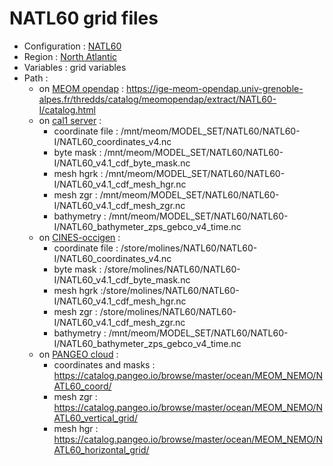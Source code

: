 # NATL60 grid files

 - Configuration : [NATL60](../simulations/natl60.md)
 - Region : [North Atlantic](../regions/NATL.md)
 - Variables : grid variables
 - Path : 
   - on [MEOM opendap](../platforms/opendap.d) : https://ige-meom-opendap.univ-grenoble-alpes.fr/thredds/catalog/meomopendap/extract/NATL60-I/catalog.html
   - on [cal1 server](../platforms/cal1.md) : 
      - coordinate file : /mnt/meom/MODEL_SET/NATL60/NATL60-I/NATL60_coordinates_v4.nc
      - byte mask : /mnt/meom/MODEL_SET/NATL60/NATL60-I/NATL60_v4.1_cdf_byte_mask.nc
      - mesh hgrk : /mnt/meom/MODEL_SET/NATL60/NATL60-I/NATL60_v4.1_cdf_mesh_hgr.nc
      - mesh zgr : /mnt/meom/MODEL_SET/NATL60/NATL60-I/NATL60_v4.1_cdf_mesh_zgr.nc
      - bathymetry : /mnt/meom/MODEL_SET/NATL60/NATL60-I/NATL60_bathymeter_zps_gebco_v4_time.nc
   - on [CINES-occigen](../platforms/occigen.md) :
      - coordinate file : /store/molines/NATL60/NATL60-I/NATL60_coordinates_v4.nc
      - byte mask : /store/molines/NATL60/NATL60-I/NATL60_v4.1_cdf_byte_mask.nc
      - mesh hgrk :/store/molines/NATL60/NATL60-I/NATL60_v4.1_cdf_mesh_hgr.nc
      - mesh zgr : /store/molines/NATL60/NATL60-I/NATL60_v4.1_cdf_mesh_zgr.nc
      - bathymetry : /mnt/meom/MODEL_SET/NATL60/NATL60-I/NATL60_bathymeter_zps_gebco_v4_time.nc
   - on [PANGEO cloud](../platforms/pangeo.md) : 
      - coordinates and masks : https://catalog.pangeo.io/browse/master/ocean/MEOM_NEMO/NATL60_coord/
      - mesh zgr : https://catalog.pangeo.io/browse/master/ocean/MEOM_NEMO/NATL60_vertical_grid/
      - mesh hgr : https://catalog.pangeo.io/browse/master/ocean/MEOM_NEMO/NATL60_horizontal_grid/
